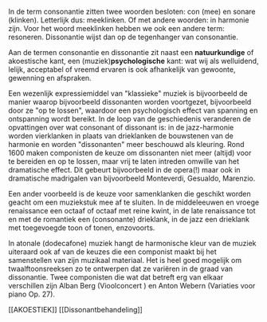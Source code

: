 In de term consonantie zitten twee woorden besloten: con (mee) en sonare (klinken). Letterlijk dus: meeklinken. Of met andere woorden: in harmonie zijn. Voor het woord meeklinken hebben we ook een andere term: resoneren. Dissonantie wijst dan op de tegenhanger van consonantie.

Aan de termen consonantie en dissonantie zit naast een **natuurkundige** of akoestische kant, een (muziek)**psychologische** kant: wat wij als welluidend, lelijk, acceptabel of vreemd ervaren is ook afhankelijk van gewoonte, gewenning en afspraken. 

Een wezenlijk expressiemiddel van "klassieke" muziek is bijvoorbeeld de manier waarop bijvoorbeeld dissonanten worden voortgezet, bijvoorbeeld door ze "op te lossen", waardoor een psychologisch effect van spanning en ontspanning wordt bereikt. 
In de loop van de geschiedenis veranderen de opvattingen over wat consonant of dissonant is: in de jazz-harmonie worden vierklanken in plaats van drieklanken de bouwstenen van de harmonie en worden "dissonanten" meer beschouwd als kleuring. Rond 1600 maken componisten de keuze om dissonanten niet meer (altijd) voor te bereiden en op te lossen, maar vrij te laten intreden omwille van het dramatische effect. Dit gebeurt bijvoorbeeld in de opera(!) maar ook in dramatische madrigalen van bijvoorbeeld Monteverdi, Gesualdo, Marenzio.

Een ander voorbeeld is de keuze voor samenklanken die geschikt worden geacht om een muziekstuk mee af te sluiten. In de middeleeuwen en vroege renaissance een octaaf of octaaf met reine kwint, in de late renaissance tot en met de romantiek een (consonante) drieklank, in de jazz een drieklank met toegevoegde toon of tonen, enzovoorts.

In atonale (dodecafone) muziek hangt de harmonische kleur van de muziek uiteraard ook af van de keuzes die een componist maakt bij het samenstellen van zijn muzikaal materiaal. Het is heel goed mogelijk om twaalftoonsreeksen zo te ontwerpen dat ze variëren in de graad van dissonantie. Twee componisten die wat dat betreft erg van elkaar verschillen zijn Alban Berg (Vioolconcert ) en Anton Webern (Variaties voor piano Op. 27).

[[AKOESTIEK]]
[[Dissonantbehandeling]]